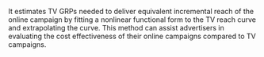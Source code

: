 It estimates TV GRPs needed to deliver equivalent incremental reach of the online campaign by fitting a nonlinear functional form to the TV reach curve and extrapolating the curve. This method can assist advertisers in evaluating the cost effectiveness of their online campaigns compared to TV campaigns.